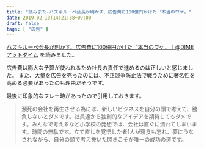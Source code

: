 ```yaml
---
title: "読みまた-ハズキルーペ会長が明かす、広告費に100億円かけた〝本当のワケ〟"
date: 2019-02-13T14:21:38+09:00
draft: false
tags: [ "広告" ]
---
```


[ハズキルーペ会長が明かす、広告費に100億円かけた〝本当のワケ〟｜@DIME アットダイム](https://dime.jp/genre/654846/) を読みました。

広告費は膨大な予算が使われるため社長の責任で進めるのは正しいと感じました。
また、大量を広告を売ったのには、不正競争防止法で戦うために著名性を高める必要があったのも理由だそうです。

最後に印象的なフレー時があったので引用しておきます。

> 瀕死の会社を再生させる為には、新しいビジネスを自分の頭で考えて、勝負しないとダメです。社員達から独創的なアイデアを期待してもダメです。みんなで考えるなど小学校の発想では、会社は直ぐに潰れてしまいます。時間の無駄です。立て直しを覚悟した者1人が寝食も忘れ、夢にうなされながら、自分の頭で考え抜いた閃きこそが唯一の成功の道です。
